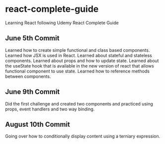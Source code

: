# react-complete-guide
Learning React following Udemy React Complete Guide

June 5th Commit
-----------------
Learned how to create simple functional and class based components.
Learned how JSX is used in React.
Learned about stateful and stateless components.
Learned about props and how to update state.
Learned about the useState hook that is available in the new version of react that allows functional component to use state.
Learned how to reference methods between components.

June 9th Commit
----------------
Did the first challenge and created two components and practiced using props, event handlers and two way binding. 

August 10th Commit
----------------
Going over how to conditionally display content using a terniary expression.